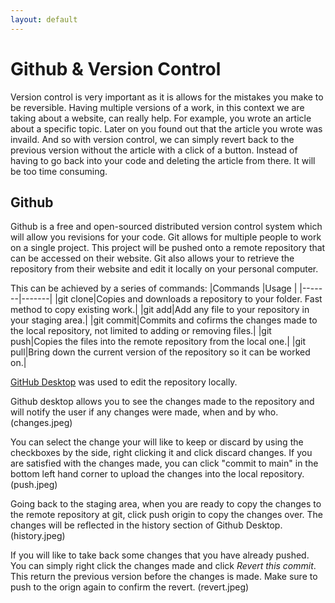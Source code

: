 ```yaml
---
layout: default
---
```


# Github & Version Control
Version control is very important as it is allows for the mistakes you make to be reversible. Having multiple versions of a work, in this context we are taking about a website, can really help.
For example, you wrote an article about a specific topic. Later on you found out that the article you wrote was invaild. And so with version control, we can simply revert back to the previous version without the article with a click of a button. Instead of having to go back into your code and deleting the article from there. It will be too time consuming.

## Github
Github is a free and open-sourced distributed version control system which will allow you revisions for your code. Git allows for multiple people to work on a single project. This project will be pushed onto a remote repository that can be accessed on their website. Git also allows your to retrieve the repository from their website and edit it locally on your personal computer.

This can be achieved by a series of commands:
|Commands |Usage |
|-------|-------|
|git clone|Copies and downloads a repository to your folder. Fast method to copy existing work.|
|git add|Add any file to your repository in your staging area.|
|git commit|Commits and cofirms the changes made to the local repository, not limited to adding or removing files.|
|git push|Copies the files into the remote repository from the local one.|
|git pull|Bring down the current version of the repository so it can be worked on.|

[GitHub Desktop](https://desktop.github.com/) was used to edit the repository locally.

Github desktop allows you to see the changes made to the repository and will notify the user if any changes were made, when and by who.
(changes.jpeg)

You can select the change your will like to keep or discard by using the checkboxes by the side, right clicking it and click discard changes. If you are satisfied with the changes made, you can click "commit to main" in the bottom left hand corner to upload the changes into the local repository.
(push.jpeg)

Going back to the staging area, when you are ready to copy the changes to the remote repository at git, click push origin to copy the changes over. The changes will be reflected in the history section of Github Desktop.
(history.jpeg)

If you will like to take back some changes that you have already pushed. You can simply right click the changes made and click *Revert this commit*. This return the previous version before the changes is made. Make sure to push to the orign again to confirm the revert.
(revert.jpeg)
